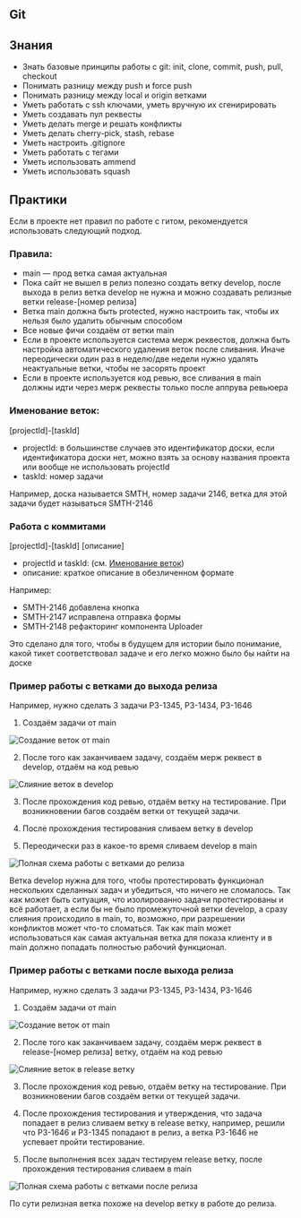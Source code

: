 ## Git

## Знания

- Знать базовые принципы работы с git: init, clone, commit, push, pull, checkout
- Понимать разницу между push и force push
- Понимать разницу между local и origin ветками
- Уметь работать с ssh ключами, уметь вручную их сгенирировать
- Уметь создавать пул реквесты
- Уметь делать merge и решать конфликты
- Уметь делать cherry-pick, stash, rebase
- Уметь настроить .gitignore
- Уметь работать с тегами
- Уметь использовать ammend
- Уметь использовать squash

## Практики

Если в проекте нет правил по работе с гитом, рекомендуется использовать следующий подход.

### Правила:

- main — прод ветка самая актуальная
- Пока сайт не вышел в релиз полезно создать ветку develop, после выхода в релиз ветка develop не нужна и можно создавать релизные ветки release-[номер релиза]
- Ветка main должна быть protected, нужно настроить так, чтобы их нельзя было удалить обычным способом
- Все новые фичи создаём от ветки main
- Если в проекте используется система мерж реквестов, должна быть настройка автоматического удаления веток после сливания. Иначе переодически один раз в неделю/две недели нужно удалять неактуальные ветки, чтобы не засорять проект
- Если в проекте используется код ревью, все сливания в main должны идти через мерж реквесты только после аппрува ревьюера

### Именование веток:

[projectId]-[taskId]

- projectId: в большинстве случаев это идентификатор доски, если идентификатора доски нет, можно взять за основу названия проекта или вообще не использовать projectId
- taskId: номер задачи

Например, доска называется SMTH, номер задачи 2146, ветка для этой задачи будет называться SMTH-2146

### Работа с коммитами

[projectId]-[taskId] [описание]

- projectId и taskId: (см. [Именование веток](#именование-веток))
- описание: краткое описание в обезличенном формате

Например:

- SMTH-2146 добавлена кнопка
- SMTH-2147 исправлена отправка формы
- SMTH-2148 рефакторинг компонента Uploader

Это сделано для того, чтобы в будущем для истории было понимание, какой тикет соответствовал задаче и его легко можно было бы найти на доске

### Пример работы с ветками до выхода релиза
Например, нужно сделать 3 задачи P3-1345, P3-1434, P3-1646

1) Создаём задачи от main

![Создание веток от main](./images/before-release-1.png)

2) После того как заканчиваем задачу, создаём мерж реквест в develop, отдаём на код ревью

![Слияние веток в develop](./images/before-release-2.png)

3) После прохождения код ревью, отдаём ветку на тестирование. При возникновении багов создаём ветки от текущей задачи.

4) После прохождения тестирования сливаем ветку в develop

5) Переодически раз в какое-то время сливаем develop в main

![Полная схема работы с ветками до релиза](./images/before-release-3.png)

Ветка develop нужна для того, чтобы протестировать функционал нескольких сделанных задач и убедиться, что ничего не сломалось. Так как может быть ситуация, что изолированно задачи протестированы и всё работает, а если бы не было промежуточной ветки develop, а сразу слияния происходило в main, то, возможно, при разрешении конфликтов может что-то сломаться. Так как main может использоваться как самая актуальная ветка для показа клиенту и в main должно попадать полностью рабочий функционал.

### Пример работы с ветками после выхода релиза
Например, нужно сделать 3 задачи P3-1345, P3-1434, P3-1646

1) Создаём задачи от main

![Создание веток от main](./images/after-release-1.png)

2) После того как заканчиваем задачу, создаём мерж реквест в release-[номер релиза] ветку, отдаём на код ревью

![Слияние веток в release ветку](./images/after-release-2.png)

3) После прохождения код ревью, отдаём ветку на тестирование. При возникновении багов создаём ветки от текущей задачи.

4) После прохождения тестирования и утверждения, что задача попадает в релиз сливаем ветку в release ветку, например, решили что P3-1646 и P3-1345 попадают в релиз, а ветка P3-1646 не успевает пройти тестирование.

5) После выполнения всех задач тестируем release ветку, после прохождения тестирования сливаем в main

![Полная схема работы с ветками после релиза](./images/after-release-3.png)

По сути релизная ветка похоже на develop ветку в работе до релиза.
